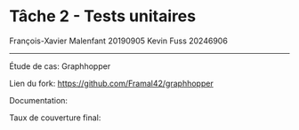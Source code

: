 # Tâche 2 - Tests unitaires

François-Xavier Malenfant 20190905
Kevin Fuss 20246906

---

Étude de cas: Graphhopper

Lien du fork: https://github.com/Framal42/graphhopper

Documentation:

Taux de couverture final: